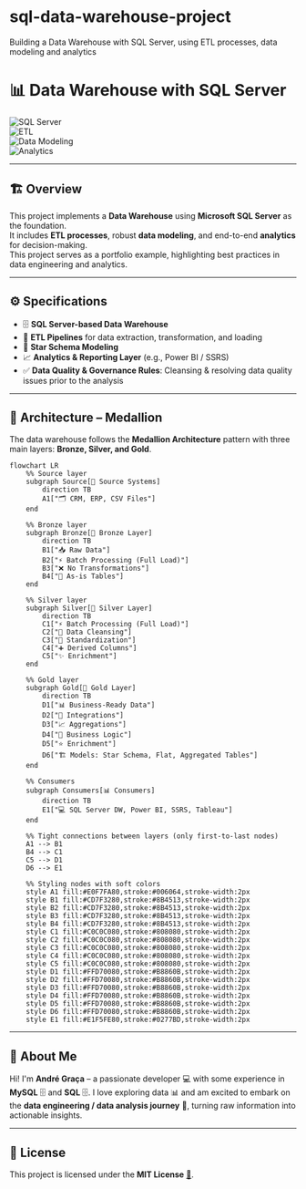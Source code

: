 # sql-data-warehouse-project
Building a Data Warehouse with SQL Server, using ETL processes, data modeling and analytics

# 📊 Data Warehouse with SQL Server

![SQL Server](https://img.shields.io/badge/SQL%20Server-CC2927?logo=microsoft-sql-server&logoColor=white)  
![ETL](https://img.shields.io/badge/ETL-Data%20Pipelines-blue?logo=apache-airflow&logoColor=white)  
![Data Modeling](https://img.shields.io/badge/Data%20Modeling-ER--Diagrams-green?logo=databricks&logoColor=white)  
![Analytics](https://img.shields.io/badge/Analytics-PowerBI-yellow?logo=powerbi&logoColor=black)

---

## 🏗️ Overview
This project implements a **Data Warehouse** using **Microsoft SQL Server** as the foundation.  
It includes **ETL processes**, robust **data modeling**, and end-to-end **analytics** for decision-making.  
This project serves as a portfolio example, highlighting best practices in data engineering and analytics.

---

## ⚙️ Specifications
- 🗄 **SQL Server-based Data Warehouse**  
- 🔄 **ETL Pipelines** for data extraction, transformation, and loading  
- 🧩 **Star Schema Modeling**  
- 📈 **Analytics & Reporting Layer** (e.g., Power BI / SSRS)  
- ✅ **Data Quality & Governance Rules**: Cleansing & resolving data quality issues prior to the analysis

---
## 📂 Architecture – Medallion

The data warehouse follows the **Medallion Architecture** pattern with three main layers: **Bronze, Silver, and Gold**.

```mermaid
flowchart LR
    %% Source layer
    subgraph Source[📂 Source Systems]
        direction TB
        A1["🗂️ CRM, ERP, CSV Files"]
    end

    %% Bronze layer
    subgraph Bronze[🥉 Bronze Layer]
        direction TB
        B1["📥 Raw Data"]
        B2["⚡ Batch Processing (Full Load)"]
        B3["❌ No Transformations"]
        B4["📝 As-is Tables"]
    end

    %% Silver layer
    subgraph Silver[🥈 Silver Layer]
        direction TB
        C1["⚡ Batch Processing (Full Load)"]
        C2["🧼 Data Cleansing"]
        C3["🔧 Standardization"]
        C4["➕ Derived Columns"]
        C5["✨ Enrichment"]
    end

    %% Gold layer
    subgraph Gold[🥇 Gold Layer]
        direction TB
        D1["📊 Business-Ready Data"]
        D2["🔗 Integrations"]
        D3["📈 Aggregations"]
        D4["🧠 Business Logic"]
        D5["⭐ Enrichment"]
        D6["🏗️ Models: Star Schema, Flat, Aggregated Tables"]
    end

    %% Consumers
    subgraph Consumers[📊 Consumers]
        direction TB
        E1["💻 SQL Server DW, Power BI, SSRS, Tableau"]
    end

    %% Tight connections between layers (only first-to-last nodes)
    A1 --> B1
    B4 --> C1
    C5 --> D1
    D6 --> E1

    %% Styling nodes with soft colors
    style A1 fill:#E0F7FA80,stroke:#006064,stroke-width:2px
    style B1 fill:#CD7F3280,stroke:#8B4513,stroke-width:2px
    style B2 fill:#CD7F3280,stroke:#8B4513,stroke-width:2px
    style B3 fill:#CD7F3280,stroke:#8B4513,stroke-width:2px
    style B4 fill:#CD7F3280,stroke:#8B4513,stroke-width:2px
    style C1 fill:#C0C0C080,stroke:#808080,stroke-width:2px
    style C2 fill:#C0C0C080,stroke:#808080,stroke-width:2px
    style C3 fill:#C0C0C080,stroke:#808080,stroke-width:2px
    style C4 fill:#C0C0C080,stroke:#808080,stroke-width:2px
    style C5 fill:#C0C0C080,stroke:#808080,stroke-width:2px
    style D1 fill:#FFD70080,stroke:#B8860B,stroke-width:2px
    style D2 fill:#FFD70080,stroke:#B8860B,stroke-width:2px
    style D3 fill:#FFD70080,stroke:#B8860B,stroke-width:2px
    style D4 fill:#FFD70080,stroke:#B8860B,stroke-width:2px
    style D5 fill:#FFD70080,stroke:#B8860B,stroke-width:2px
    style D6 fill:#FFD70080,stroke:#B8860B,stroke-width:2px
    style E1 fill:#E1F5FE80,stroke:#0277BD,stroke-width:2px
```
---
## 👋 About Me

Hi! I'm **André Graça** – a passionate developer 💻 with some experience in **MySQL** 🗄️ and **SQL** 🗄️. I love exploring data 📊 and am excited to embark on the **data engineering / data analysis journey** 🚀, turning raw information into actionable insights.

---

## 📝 License

This project is licensed under the **MIT License** [📄](https://opensource.org/licenses/MIT).

